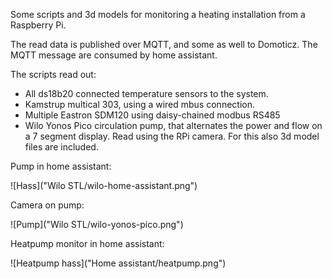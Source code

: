 Some scripts and 3d models for monitoring a heating installation from a Raspberry Pi. 

The read data is published over MQTT, and some as well to Domoticz. The MQTT message are consumed by home assistant.

The scripts read out:
- All ds18b20 connected temperature sensors to the system. 
- Kamstrup multical 303, using a wired mbus connection.
- Multiple Eastron SDM120 using daisy-chained modbus RS485
- Wilo Yonos Pico circulation pump, that alternates the power and flow on a 7 segment display. Read using the RPi camera. For this also 3d model files are included. 

Pump in home assistant:

![Hass]("Wilo STL/wilo-home-assistant.png")

Camera on pump:

![Pump]("Wilo STL/wilo-yonos-pico.png")

Heatpump monitor in home assistant:

![Heatpump hass]("Home assistant/heatpump.png")

